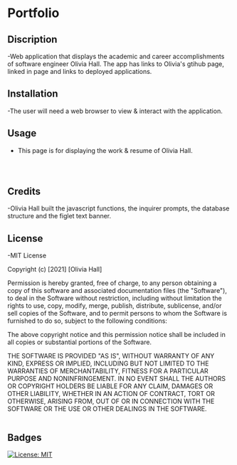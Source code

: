 # Portfolio

## Discription

-Web application that displays the academic and career accomplishments of software engineer Olivia Hall. The app has links to Olivia's gtihub page, linked in page and links to deployed applications.

## Installation

-The user will need a web browser to view & interact with the application.

## Usage

- This page is for displaying the work & resume of Olivia Hall.

```md

```

```md

```

```md

```

## Credits

-Olivia Hall built the javascript functions, the inquirer prompts, the database structure and the figlet text banner.

## License

-MIT License

Copyright (c) [2021] [Olivia Hall]

Permission is hereby granted, free of charge, to any person obtaining a copy
of this software and associated documentation files (the "Software"), to deal
in the Software without restriction, including without limitation the rights
to use, copy, modify, merge, publish, distribute, sublicense, and/or sell
copies of the Software, and to permit persons to whom the Software is
furnished to do so, subject to the following conditions:

The above copyright notice and this permission notice shall be included in all
copies or substantial portions of the Software.

THE SOFTWARE IS PROVIDED "AS IS", WITHOUT WARRANTY OF ANY KIND, EXPRESS OR
IMPLIED, INCLUDING BUT NOT LIMITED TO THE WARRANTIES OF MERCHANTABILITY,
FITNESS FOR A PARTICULAR PURPOSE AND NONINFRINGEMENT. IN NO EVENT SHALL THE
AUTHORS OR COPYRIGHT HOLDERS BE LIABLE FOR ANY CLAIM, DAMAGES OR OTHER
LIABILITY, WHETHER IN AN ACTION OF CONTRACT, TORT OR OTHERWISE, ARISING FROM,
OUT OF OR IN CONNECTION WITH THE SOFTWARE OR THE USE OR OTHER DEALINGS IN THE
SOFTWARE.

```

```

## Badges

[![License: MIT](https://img.shields.io/badge/License-MIT-yellow.svg)](https://opensource.org/licenses/MIT)
